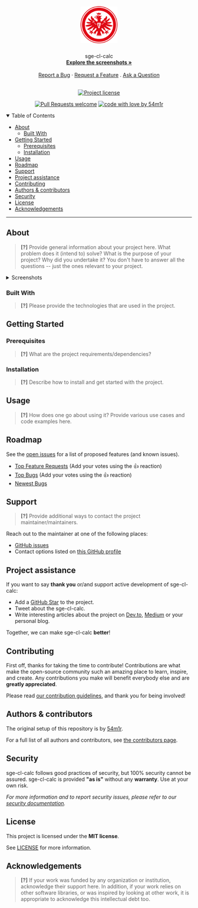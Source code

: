 <h1 align="center">
  <a href="https://github.com/54m1r/sge-cl-calc">
    <!-- Please provide path to your logo here -->
    <img src="docs/images/logo.svg" alt="Logo" width="100" height="100">
  </a>
</h1>

<div align="center">
  sge-cl-calc
  <br />
  <a href="#about"><strong>Explore the screenshots »</strong></a>
  <br />
  <br />
  <a href="https://github.com/54m1r/sge-cl-calc/issues/new?assignees=&labels=bug&template=01_BUG_REPORT.md&title=bug%3A+">Report a Bug</a>
  ·
  <a href="https://github.com/54m1r/sge-cl-calc/issues/new?assignees=&labels=enhancement&template=02_FEATURE_REQUEST.md&title=feat%3A+">Request a Feature</a>
  .
  <a href="https://github.com/54m1r/sge-cl-calc/issues/new?assignees=&labels=question&template=04_SUPPORT_QUESTION.md&title=support%3A+">Ask a Question</a>
</div>

<div align="center">
<br />

[![Project license](https://img.shields.io/github/license/54m1r/sge-cl-calc.svg?style=flat-square)](LICENSE)

[![Pull Requests welcome](https://img.shields.io/badge/PRs-welcome-ff69b4.svg?style=flat-square)](https://github.com/54m1r/sge-cl-calc/issues?q=is%3Aissue+is%3Aopen+label%3A%22help+wanted%22)
[![code with love by 54m1r](https://img.shields.io/badge/%3C%2F%3E%20with%20%E2%99%A5%20by-54m1r-ff1414.svg?style=flat-square)](https://github.com/54m1r)

</div>

<details open="open">
<summary>Table of Contents</summary>

- [About](#about)
  - [Built With](#built-with)
- [Getting Started](#getting-started)
  - [Prerequisites](#prerequisites)
  - [Installation](#installation)
- [Usage](#usage)
- [Roadmap](#roadmap)
- [Support](#support)
- [Project assistance](#project-assistance)
- [Contributing](#contributing)
- [Authors & contributors](#authors--contributors)
- [Security](#security)
- [License](#license)
- [Acknowledgements](#acknowledgements)

</details>

---

## About

> **[?]**
> Provide general information about your project here.
> What problem does it (intend to) solve?
> What is the purpose of your project?
> Why did you undertake it?
> You don't have to answer all the questions -- just the ones relevant to your project.

<details>
<summary>Screenshots</summary>
<br>

> **[?]**
> Please provide your screenshots here.

|                               Home Page                               |                               Login Page                               |
| :-------------------------------------------------------------------: | :--------------------------------------------------------------------: |
| <img src="docs/images/screenshot.jpg" title="Home Page" width="100%"> | <img src="docs/images/screenshot.jpg" title="Login Page" width="100%"> |

</details>

### Built With

> **[?]**
> Please provide the technologies that are used in the project.

## Getting Started

### Prerequisites

> **[?]**
> What are the project requirements/dependencies?

### Installation

> **[?]**
> Describe how to install and get started with the project.

## Usage

> **[?]**
> How does one go about using it?
> Provide various use cases and code examples here.

## Roadmap

See the [open issues](https://github.com/54m1r/sge-cl-calc/issues) for a list of proposed features (and known issues).

- [Top Feature Requests](https://github.com/54m1r/sge-cl-calc/issues?q=label%3Aenhancement+is%3Aopen+sort%3Areactions-%2B1-desc) (Add your votes using the 👍 reaction)
- [Top Bugs](https://github.com/54m1r/sge-cl-calc/issues?q=is%3Aissue+is%3Aopen+label%3Abug+sort%3Areactions-%2B1-desc) (Add your votes using the 👍 reaction)
- [Newest Bugs](https://github.com/54m1r/sge-cl-calc/issues?q=is%3Aopen+is%3Aissue+label%3Abug)

## Support

> **[?]**
> Provide additional ways to contact the project maintainer/maintainers.

Reach out to the maintainer at one of the following places:

- [GitHub issues](https://github.com/54m1r/sge-cl-calc/issues/new?assignees=&labels=question&template=04_SUPPORT_QUESTION.md&title=support%3A+)
- Contact options listed on [this GitHub profile](https://github.com/54m1r)

## Project assistance

If you want to say **thank you** or/and support active development of sge-cl-calc:

- Add a [GitHub Star](https://github.com/54m1r/sge-cl-calc) to the project.
- Tweet about the sge-cl-calc.
- Write interesting articles about the project on [Dev.to](https://dev.to/), [Medium](https://medium.com/) or your personal blog.

Together, we can make sge-cl-calc **better**!

## Contributing

First off, thanks for taking the time to contribute! Contributions are what make the open-source community such an amazing place to learn, inspire, and create. Any contributions you make will benefit everybody else and are **greatly appreciated**.


Please read [our contribution guidelines](docs/CONTRIBUTING.md), and thank you for being involved!

## Authors & contributors

The original setup of this repository is by [54m1r](https://github.com/54m1r).

For a full list of all authors and contributors, see [the contributors page](https://github.com/54m1r/sge-cl-calc/contributors).

## Security

sge-cl-calc follows good practices of security, but 100% security cannot be assured.
sge-cl-calc is provided **"as is"** without any **warranty**. Use at your own risk.

_For more information and to report security issues, please refer to our [security documentation](docs/SECURITY.md)._

## License

This project is licensed under the **MIT license**.

See [LICENSE](LICENSE) for more information.

## Acknowledgements

> **[?]**
> If your work was funded by any organization or institution, acknowledge their support here.
> In addition, if your work relies on other software libraries, or was inspired by looking at other work, it is appropriate to acknowledge this intellectual debt too.
